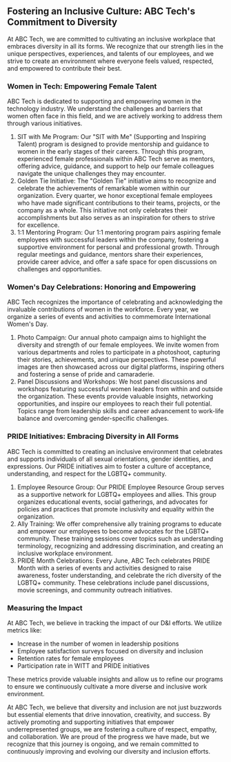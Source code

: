 ## Fostering an Inclusive Culture: ABC Tech's Commitment to Diversity

At ABC Tech, we are committed to cultivating an inclusive workplace that embraces diversity in all its forms. We recognize that our strength lies in the unique perspectives, experiences, and talents of our employees, and we strive to create an environment where everyone feels valued, respected, and empowered to contribute their best.

### Women in Tech: Empowering Female Talent

ABC Tech is dedicated to supporting and empowering women in the technology industry. We understand the challenges and barriers that women often face in this field, and we are actively working to address them through various initiatives.

1. SIT with Me Program: Our "SIT with Me" (Supporting and Inspiring Talent) program is designed to provide mentorship and guidance to women in the early stages of their careers. Through this program, experienced female professionals within ABC Tech serve as mentors, offering advice, guidance, and support to help our female colleagues navigate the unique challenges they may encounter.
2. Golden Tie Initiative: The "Golden Tie" initiative aims to recognize and celebrate the achievements of remarkable women within our organization. Every quarter, we honor exceptional female employees who have made significant contributions to their teams, projects, or the company as a whole. This initiative not only celebrates their accomplishments but also serves as an inspiration for others to strive for excellence.
3. 1:1 Mentoring Program: Our 1:1 mentoring program pairs aspiring female employees with successful leaders within the company, fostering a supportive environment for personal and professional growth. Through regular meetings and guidance, mentors share their experiences, provide career advice, and offer a safe space for open discussions on challenges and opportunities.

### Women's Day Celebrations: Honoring and Empowering

ABC Tech recognizes the importance of celebrating and acknowledging the invaluable contributions of women in the workforce. Every year, we organize a series of events and activities to commemorate International Women's Day.

1. Photo Campaign: Our annual photo campaign aims to highlight the diversity and strength of our female employees. We invite women from various departments and roles to participate in a photoshoot, capturing their stories, achievements, and unique perspectives. These powerful images are then showcased across our digital platforms, inspiring others and fostering a sense of pride and camaraderie.
2. Panel Discussions and Workshops: We host panel discussions and workshops featuring successful women leaders from within and outside the organization. These events provide valuable insights, networking opportunities, and inspire our employees to reach their full potential. Topics range from leadership skills and career advancement to work-life balance and overcoming gender-specific challenges.

### PRIDE Initiatives: Embracing Diversity in All Forms

ABC Tech is committed to creating an inclusive environment that celebrates and supports individuals of all sexual orientations, gender identities, and expressions. Our PRIDE initiatives aim to foster a culture of acceptance, understanding, and respect for the LGBTQ+ community.

1. Employee Resource Group: Our PRIDE Employee Resource Group serves as a supportive network for LGBTQ+ employees and allies. This group organizes educational events, social gatherings, and advocates for policies and practices that promote inclusivity and equality within the organization.
2. Ally Training: We offer comprehensive ally training programs to educate and empower our employees to become advocates for the LGBTQ+ community. These training sessions cover topics such as understanding terminology, recognizing and addressing discrimination, and creating an inclusive workplace environment.
3. PRIDE Month Celebrations: Every June, ABC Tech celebrates PRIDE Month with a series of events and activities designed to raise awareness, foster understanding, and celebrate the rich diversity of the LGBTQ+ community. These celebrations include panel discussions, movie screenings, and community outreach initiatives.

### Measuring the Impact

At ABC Tech, we believe in tracking the impact of our D&I efforts. We utilize metrics like:

- Increase in the number of women in leadership positions
- Employee satisfaction surveys focused on diversity and inclusion
- Retention rates for female employees
- Participation rate in WITT and PRIDE initiatives

These metrics provide valuable insights and allow us to refine our programs to ensure we continuously cultivate a more diverse and inclusive work environment.

At ABC Tech, we believe that diversity and inclusion are not just buzzwords but essential elements that drive innovation, creativity, and success. By actively promoting and supporting initiatives that empower underrepresented groups, we are fostering a culture of respect, empathy, and collaboration. We are proud of the progress we have made, but we recognize that this journey is ongoing, and we remain committed to continuously improving and evolving our diversity and inclusion efforts.
